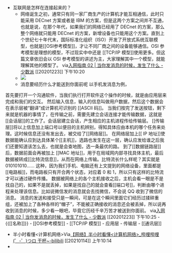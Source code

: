 - 互联网是怎样在连接起来的？
    - 网络诞生之初，通常只有同一家厂商生产的计算机才能互相通信，此时只能采用 DECnet 方案或者是 IBM 的方案，但是这两个方案之间并不互通，也就是说，在那个年代，如果我们的网络已经用了 DECnet 的方案，那么整个网络就只能用 DECnet 的方案，新增设备也只能用这个方案。直到上个世纪七十年代末，国际标准化组织（ISO）开发了开放式系统互联模型，也就是[[OSI参考模型]]，才让不同厂商之间的设备能够通信。OSI 参考模型是理想的模型，不过现实中中还是 [[TCP/IP 模型]]使用更多。但这篇文章依旧会以 OSI 参考模型的讲述为主，大家理解其中一个模型，就能理解其他的模型了。
via[入网指南 02 | 当你发消息的时候，发生了什么 - 少数派](https://sspai.com/post/64142)
[[20201223]] 下午10:20
    - ![](https://firebasestorage.googleapis.com/v0/b/firescript-577a2.appspot.com/o/imgs%2Fapp%2Fxinyiheng%2FD-6ADxmQZz.png?alt=media&token=a3376273-2662-4312-a308-ee317b16b651)
    - 消息要经历什么才能送到你面前呢
以手机发消息为例，

首先要打开一个沟通软件，当我们执行打开软件这个操作的时候，就是由应用层来完成和我们的交互。
然后输入信息，输入的信息叫做用户数据，然后这个数据会在表示层被“翻译”成计算机可识别的 [[ASCII 码]]。
当我们按完了发送按钮，剩下来就是机器的事情了，在传输之前，需要先建立会话连接才能传输数据，这就是[[会话层]]的工作了。会话层建立会话，产生相应的主机进程传给传输层。
[[传输层]]将以上信息加上端口号以便目的主机辨别，得知具体应由本机的哪个任务来处理。这时候信息还没有发出去，被交给了[[网络层]]。
在网络层加上[[ IP 地址]]使数据能确认应到达具体某个[[主机]]，选路也发生在这一层，确认应发给谁之后我们还要知道该怎么去，也就是会查地图，选一条最优的路。
到了[[数据链路层]]后，数据前面会再被加上 [[MAC 地址]]，用于在局域网内部寻找具体主机，最后数据被转成[[比特流信息]]，从而在网络上传输。比特流长什么样呢？其实就是 010101010…… 这种，因为我们手机、电脑还有上文提到的网络设备，里面都是[[电路板]]，而电路板只有开合两个状态，对应着 0 和 1，所以只有这样的比特流才可以通过硬件传播。
数据被网络上的各个主机接收之后，主机会看一眼是不是找自己的，如果不是就丢掉，如果是找自己的就会查看[[端口号]]，判断由哪个进程来处理该信息。比如说微信发的消息就会去找微信，不会说 QQ 收到了微信的消息。
消息的发送和接受只是一瞬间，可是在这个瞬间里面它们经历过揉碎重组，还被加上了各种各样的“帽子”，不能被正确接收的消息还会被丢掉，所以说再收到消息的时候，多少看一眼吧，毕竟它历经千辛万苦才被送到你面前。
via[入网指南 02 | 当你发消息的时候，发生了什么 - 少数派](https://sspai.com/post/64142)
[[20201223]] 下午10:25
    - {{[[名称]]}}
        - [[OSI参考模型]]
        - [[TCP/IP 模型]]
        - 应用层
        - 传输层
        - [[通讯层]]
- 半小时看懂<计算机网络>Via[【网络】半小时看懂<计算机网络>_哔哩哔哩 (゜-゜)つロ 干杯~-bilibili](https://www.bilibili.com/video/BV124411k7uV/?spm_id_from=333.788.videocard.0) [[20210114]] 上午10:14
- 
